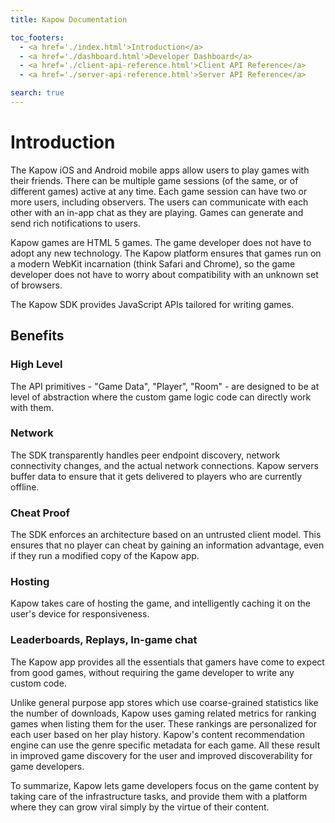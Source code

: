 ```yaml
---
title: Kapow Documentation

toc_footers:
  - <a href='./index.html'>Introduction</a>
  - <a href='./dashboard.html'>Developer Dashboard</a>
  - <a href='./client-api-reference.html'>Client API Reference</a>
  - <a href='./server-api-reference.html'>Server API Reference</a>

search: true
---
```


# Introduction

The Kapow iOS and Android mobile apps allow users to play games with their friends. There can be multiple game sessions (of the same, or of different games) active at any time. Each game session can have two or more users, including observers. The users can communicate with each other with an in-app chat as they are playing. Games can generate and send rich notifications to users.

Kapow games are HTML 5 games. The game developer does not have to adopt any new technology. The Kapow platform ensures that games run on a modern WebKit incarnation (think Safari and Chrome), so the game developer does not have to worry about compatibility with an unknown set of browsers.

The Kapow SDK provides JavaScript APIs tailored for writing games.

## Benefits

### High Level
The API primitives - "Game Data", "Player", "Room" - are designed to be at level of abstraction where the custom game logic code can directly work with them.
### Network
The SDK transparently handles peer endpoint discovery, network connectivity changes, and the actual network connections. Kapow servers buffer data to ensure that it gets delivered to players who are currently offline.
### Cheat Proof
The SDK enforces an architecture based on an untrusted client model. This ensures that no player can cheat by gaining an information advantage, even if they run a modified copy of the Kapow app.
### Hosting
Kapow takes care of hosting the game, and intelligently caching it on the user's device for responsiveness.
### Leaderboards, Replays, In-game chat
The Kapow app provides all the essentials that gamers have come to expect from good games, without requiring the game developer to write any custom code.

Unlike general purpose app stores which use coarse-grained statistics like the number of downloads, Kapow uses gaming related metrics for ranking games when listing them for the user. These rankings are personalized for each user based on her play history. Kapow's content recommendation engine can use the genre specific metadata for each game. All these result in improved game discovery for the user and improved discoverability for game developers.

To summarize, Kapow lets game developers focus on the game content by taking care of the infrastructure tasks, and provide them with a platform where they can grow viral simply by the virtue of their content.
